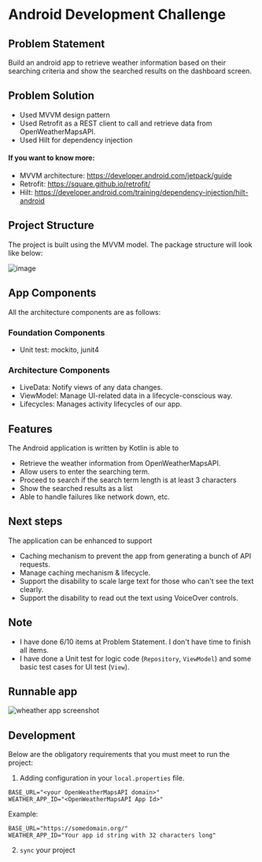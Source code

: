 # Android Development Challenge

## Problem Statement

Build an android app to retrieve weather information based on their searching criteria and show the searched results on the dashboard screen.

## Problem Solution

- Used MVVM design pattern
- Used Retrofit as a REST client to call and retrieve data from OpenWeatherMapsAPI.
- Used Hilt for dependency injection

#### If you want to know more:

- MVVM architecture: https://developer.android.com/jetpack/guide
- Retrofit: https://square.github.io/retrofit/
- Hilt: https://developer.android.com/training/dependency-injection/hilt-android

## Project Structure

The project is built using the MVVM model. The package structure will look like below:

![image](https://user-images.githubusercontent.com/13620155/145409226-e4b9d70e-deaa-4812-87c6-9a55cbc50097.png)

## App Components

All the architecture components are as follows:

### Foundation Components

- Unit test: mockito, junit4

### Architecture Components

- LiveData: Notify views of any data changes.
- ViewModel: Manage UI-related data in a lifecycle-conscious way.
- Lifecycles: Manages activity lifecycles of our app.

## Features

The Android application is written by Kotlin is able to

- Retrieve the weather information from OpenWeatherMapsAPI.
- Allow users to enter the searching term.
- Proceed to search if the search term length is at least 3 characters
- Show the searched results as a list
- Able to handle failures like network down, etc.

## Next steps

The application can be enhanced to support

- Caching mechanism to prevent the app from generating a bunch of API requests.
- Manage caching mechanism & lifecycle.
- Support the disability to scale large text for those who can't see the text clearly.
- Support the disability to read out the text using VoiceOver controls.

## Note

- I have done 6/10 items at Problem Statement. I don't have time to finish all items.
- I have done a Unit test for logic code (`Repository`, `ViewModel`) and some basic test cases for UI test (`View`).

## Runnable app

![wheather app screenshot](https://user-images.githubusercontent.com/13620155/145417831-69c8b727-e436-4247-bb0b-cca525d64600.gif)

## Development

Below are the obligatory requirements that you must meet to run the project:

1. Adding configuration in your `local.properties` file.

```properties
BASE_URL="<your OpenWeatherMapsAPI domain>"
WEATHER_APP_ID="<OpenWeatherMapsAPI App Id>"
```

Example:

```properties
BASE_URL="https://somedomain.org/"
WEATHER_APP_ID="Your app id string with 32 characters long"
```

2. `sync` your project
